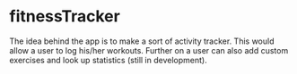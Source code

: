 # fitnessTracker

The idea behind the app is to make a sort of activity tracker.
This would allow a user to log his/her workouts.
Further on a user can also add custom exercises and look up statistics (still in development).
